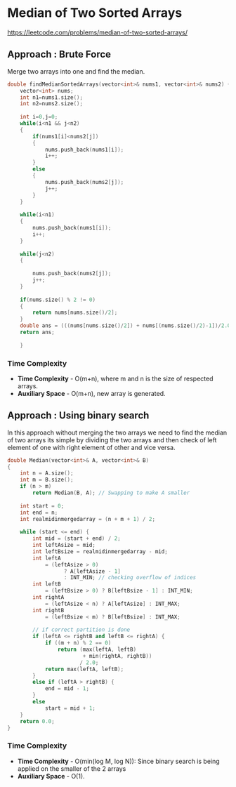 # Median of Two Sorted Arrays

https://leetcode.com/problems/median-of-two-sorted-arrays/

## Approach : Brute Force

Merge two arrays into one and find the median.

```cpp
double findMedianSortedArrays(vector<int>& nums1, vector<int>& nums2) {
    vector<int> nums;
    int n1=nums1.size();
    int n2=nums2.size();
    
    int i=0,j=0;
    while(i<n1 && j<n2)
    {
        if(nums1[i]<nums2[j])
        {
            nums.push_back(nums1[i]);
            i++;
        }
        else
        {
            nums.push_back(nums2[j]);
            j++;
        }
    }
    
    while(i<n1)
    {
        nums.push_back(nums1[i]);
        i++;
    }
    
    while(j<n2)
    {
        
        nums.push_back(nums2[j]);
        j++;
    }
    
    if(nums.size() % 2 != 0)
    {
        return nums[nums.size()/2];
    }
    double ans = (((nums[nums.size()/2]) + nums[(nums.size()/2)-1])/2.00);
    return ans;
        
    }
```

### Time Complexity
- **Time Complexity** - O(m+n), where m and n is the size of respected arrays.
- **Auxiliary Space** - O(m+n), new array is generated.

## Approach : Using binary search

In this approach without merging the two arrays we need to find the median of two arrays its simple by dividing the two arrays and then check of left element of one with right element of other and vice versa.

```cpp
double Median(vector<int>& A, vector<int>& B)
{
    int n = A.size();
    int m = B.size();
    if (n > m)
        return Median(B, A); // Swapping to make A smaller
 
    int start = 0;
    int end = n;
    int realmidinmergedarray = (n + m + 1) / 2;
 
    while (start <= end) {
        int mid = (start + end) / 2;
        int leftAsize = mid;
        int leftBsize = realmidinmergedarray - mid;
        int leftA
            = (leftAsize > 0)
                  ? A[leftAsize - 1]
                  : INT_MIN; // checking overflow of indices
        int leftB
            = (leftBsize > 0) ? B[leftBsize - 1] : INT_MIN;
        int rightA
            = (leftAsize < n) ? A[leftAsize] : INT_MAX;
        int rightB
            = (leftBsize < m) ? B[leftBsize] : INT_MAX;
 
        // if correct partition is done
        if (leftA <= rightB and leftB <= rightA) {
            if ((m + n) % 2 == 0)
                return (max(leftA, leftB)
                        + min(rightA, rightB))
                       / 2.0;
            return max(leftA, leftB);
        }
        else if (leftA > rightB) {
            end = mid - 1;
        }
        else
            start = mid + 1;
    }
    return 0.0;
}
```

### Time Complexity
- **Time Complexity** -  O(min(log M, log N)): Since binary search is being applied on the smaller of the 2 arrays
- **Auxiliary Space** - O(1).